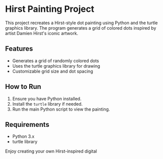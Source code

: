 # Hirst Painting Project

This project recreates a Hirst-style dot painting using Python and the turtle graphics library. The program generates a grid of colored dots inspired by artist Damien Hirst's iconic artwork.

## Features

- Generates a grid of randomly colored dots
- Uses the turtle graphics library for drawing
- Customizable grid size and dot spacing

## How to Run

1. Ensure you have Python installed.
2. Install the `turtle` library if needed.
3. Run the main Python script to view the painting.

## Requirements

- Python 3.x
- turtle library

Enjoy creating your own Hirst-inspired digital

